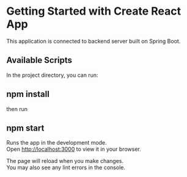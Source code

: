 # Getting Started with Create React App

This application is connected to backend server built on Spring Boot.

## Available Scripts

In the project directory, you can run:

## npm install

then run

## npm start

Runs the app in the development mode.\
Open [http://localhost:3000](http://localhost:3000) to view it in your browser.

The page will reload when you make changes.\
You may also see any lint errors in the console.
